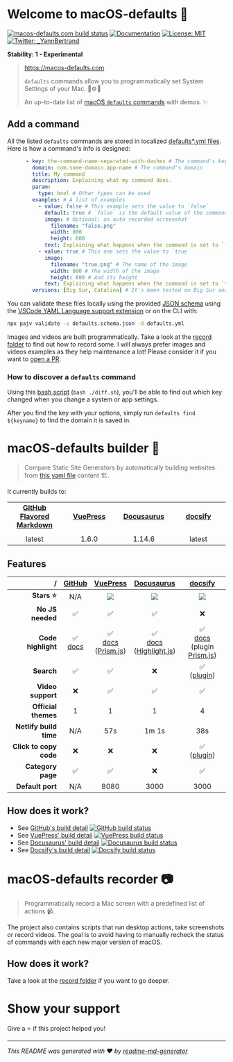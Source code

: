 # Welcome to macOS-defaults 👋
[![macos-defaults.com build status](https://img.shields.io/netlify/44ddda91-1e32-4e41-9afc-5f640b33aca7)](https://macos-defaults.com)
[![Documentation](https://img.shields.io/badge/documentation-yes-brightgreen.svg)](https://github.com/yannbertrand/macos-defaults/tree/main)
[![License: MIT](https://img.shields.io/badge/License-MIT-yellow.svg)](#)
[![Twitter: \_YannBertrand](https://img.shields.io/twitter/follow/\_YannBertrand.svg?style=social)](https://twitter.com/\_YannBertrand)

**Stability: 1 - Experimental**

> https://macos-defaults.com 
>
> `defaults` commands allow you to programmatically set System Settings of your Mac. 🤖⚙️🔧
>
> An up-to-date list of [macOS `defaults` commands](https://macos-defaults.com) with demos. ✨

## Add a command
All the listed `defaults` commands are stored in localized [defaults*.yml files](./defaults.yml). Here is how a command's info is designed:

```yml
      - key: the-command-name-separated-with-dashes # The command's key
        domain: com.some-domain.app-name # The command's domain
        title: My command
        description: Explaining what my command does.
        param:
          type: bool # Other types can be used
        examples: # A list of examples
          - value: false # This example sets the value to `false`
            default: true # `false` is the default value of the command
            image: # Optional: an auto recorded screenshot
              filename: "false.png"
              width: 800
              height: 600
            text: Explaining what happens when the command is set to `false`
          - value: true # This one sets the value to `true`
            image:
              filename: "true.png" # The name of the image
              width: 800 # The width of the image
              height: 600 # And its height
            text: Explaining what happens when the command is set to `true`
        versions: [Big Sur, Catalina] # It's been tested on Big Sur and Catalina
```

You can validate these files locally using the provided [JSON schema](./defaults.schema.json) using the [VSCode YAML Language support extension](https://marketplace.visualstudio.com/items?itemName=redhat.vscode-yaml) or on the CLI with:

```sh
npx pajv validate -s defaults.schema.json -d defaults.yml
```

Images and videos are built programmatically. Take a look at the [record folder](./record/#readme) to find out how to record some. I will always prefer images and videos examples as they help maintenance a lot! Please consider it if you want to [open a PR](https://github.com/yannbertrand/macos-defaults/compare).

### How to discover a `defaults` command
Using this [bash script](diff.sh) (`bash ./diff.sh`), you'll be able to find out which key changed when you change a system or app settings.

After you find the key with your options, simply run `defaults find ${keyname}` to find the domain it is saved in.

# macOS-defaults builder 🤖
> Compare Static Site Generators by automatically building websites from [this yaml file](./defaults.yml) content 🏗.

It currently builds to:

<table>
  <tr align="center">
    <td><strong><a href="https://github.com/yannbertrand/macos-defaults/tree/current">GitHub Flavored Markdown</a></strong></td>
    <td><strong><a href="https://macos-defaults-vuepress.netlify.com/">VuePress</a></strong></td>
    <td><strong><a href="https://macos-defaults-docusaurus.netlify.com/docs/">Docusaurus</a></strong></td>
    <td><strong><a href="https://macos-defaults-docsify.netlify.com/">docsify</a></strong></td>
  </tr>
  <tr align="center">
    <td width="25%">
      <a href="https://github.com/yannbertrand/macos-defaults/tree/current"><img src="https://upload.wikimedia.org/wikipedia/commons/9/91/Octicons-mark-github.svg" alt=""></a>
    </td>
    <td width="25%">
      <a href="https://macos-defaults-vuepress.netlify.com/"><img src="https://vuepress.vuejs.org/hero.png" alt=""></a>
    </td>
    <td width="25%">
      <a href="https://macos-defaults-docusaurus.netlify.com/docs/"><img src="https://docusaurus.io/img/docusaurus.svg" alt=""></a>
    </td>
    <td width="25%">
      <a href="https://macos-defaults-docsify.netlify.com/"><img src="https://docsify.js.org/_media/icon.svg" alt=""></a>
    </td>
  </tr>
  <tr align="center">
    <td>latest</td>
    <td>1.6.0</td>
    <td>1.14.6</td>
    <td>latest</td>
  </tr>
</table>

## Features
/ | [GitHub](https://github.github.com/gfm/) | [VuePress](https://vuepress.vuejs.org/) | [Docusaurus](https://docusaurus.io/) | [docsify](https://docsify.js.org/#/)
--: | :-: | :-: | :-: | :-:
**Stars ⭐️** | N/A | [![](https://img.shields.io/github/stars/vuejs/vuepress?label=&color=yellow)](https://github.com/vuejs/vuepress) | [![](https://img.shields.io/github/stars/facebook/docusaurus?label=&color=yellow)](https://github.com/facebook/Docusaurus) | [![](https://img.shields.io/github/stars/docsifyjs/docsify?label=&color=yellow)](https://github.com/docsifyjs/docsify)
**No JS needed** | ✅ | ✅ | ✅ | ❌
**Code highlight** | ✅<br>[docs](https://help.github.com/en/github/writing-on-github/creating-and-highlighting-code-blocks#syntax-highlighting) | ✅<br>[docs](https://vuepress.vuejs.org/guide/markdown.html#syntax-highlighting-in-code-blocks)<br>([Prism.js](https://prismjs.com/)) | ✅<br>[docs](https://docusaurus.io/docs/en/doc-markdown#syntax-highlighting)<br>([Highlight.js](https://highlightjs.org/)) | ✅<br>[docs](https://docsify.js.org/#/language-highlight?id=language-highlight)<br>(plugin [Prism.js](https://prismjs.com/))
**Search** | ✅ | ✅ | ❌ | ✅<br>([plugin](https://docsify.js.org/#/plugins?id=full-text-search))
**Video support** | ❌ | ✅ | ✅ | ✅
**Official themes** | 1 | 1 | 1 | 4
**Netlify build time** | N/A | 57s | 1m 1s | 38s
**Click to copy code** | ❌ | ❌ | ❌ | ✅<br>([plugin](https://docsify.js.org/#/plugins?id=copy-to-clipboard))
**Category page** | ✅ | ✅ | ❌ | ✅
**Default port** | N/A | 8080 | 3000 | 3000

## How does it work?
- See [GitHub's build detail](./build/github/#readme) [![GitHub build status](https://github.com/yannbertrand/macos-defaults/workflows/Build%20GitHub/badge.svg)](https://github.com/yannbertrand/macos-defaults/tree/current)
- See [VuePress' build detail](./build/vuepress/#readme) [![VuePress build status](https://img.shields.io/netlify/e73b1f35-9442-45e1-b7b4-6eed2b102a9c)](https://macos-defaults-vuepress.netlify.app/)
- See [Docusaurus' build detail](./build/docusaurus/#readme) [![Docusaurus build status](https://img.shields.io/netlify/92522518-2bcc-4086-8926-6c3534666011)](https://macos-defaults-docusaurus.netlify.app/)
- See [Docsify's build detail](./build/docsify/#readme) [![Docsify build status](https://img.shields.io/netlify/8af81039-12cc-4080-a434-d8f162d5c416)](https://macos-defaults-docsify.netlify.app/)

# macOS-defaults recorder 📷

> Programmatically record a Mac screen with a predefined list of actions 📹.

The project also contains scripts that run desktop actions, take screenshots or record videos. The goal is to avoid having to manually recheck the status of commands with each new major version of macOS.

## How does it work?
Take a look at the [record folder](./record/#readme) if you want to go deeper.

# Show your support
Give a ⭐️ if this project helped you!

***
_This README was generated with ❤️ by [readme-md-generator](https://github.com/kefranabg/readme-md-generator)_
